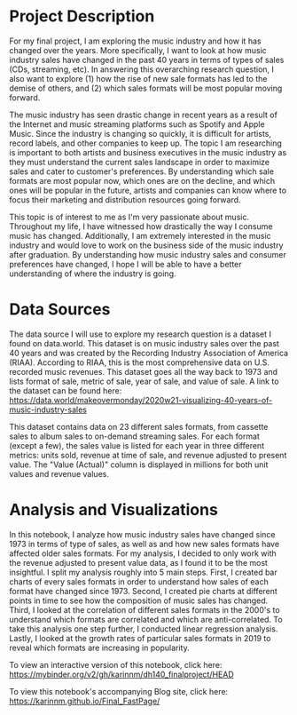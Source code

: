 # Project Description
For my final project, I am exploring the music industry and how it has changed over the years. More specifically, I want to look at how music industry sales have changed in the past 40 years in terms of types of sales (CDs, streaming, etc). In answering this overarching research question, I also want to explore (1) how the rise of new sale formats has led to the demise of others, and (2) which sales formats will be most popular moving forward.

The music industry has seen drastic change in recent years as a result of the Internet and music streaming platforms such as Spotify and Apple Music. Since the industry is changing so quickly, it is difficult for artists, record labels, and other companies to keep up. The topic I am researching is important to both artists and business executives in the music industry as they must understand the current sales landscape in order to maximize sales and cater to customer's preferences. By understanding which sale formats are most popular now, which ones are on the decline, and which ones will be popular in the future, artists and companies can know where to focus their marketing and distribution resources going forward.

This topic is of interest to me as I'm very passionate about music. Throughout my life, I have witnessed how drastically the way I consume music has changed. Additionally, I am extremely interested in the music industry and would love to work on the business side of the music industry after graduation. By understanding how music industry sales and consumer preferences have changed, I hope I will be able to have a better understanding of where the industry is going.
# Data Sources
The data source I will use to explore my research question is a dataset I found on data.world. This dataset is on music industry sales over the past 40 years and was created by the Recording Industry Association of America (RIAA). According to RIAA, this is the most comprehensive data on U.S. recorded music revenues. This dataset goes all the way back to 1973 and lists format of sale, metric of sale, year of sale, and value of sale. A link to the dataset can be found here: https://data.world/makeovermonday/2020w21-visualizing-40-years-of-music-industry-sales

This dataset contains data on 23 different sales formats, from cassette sales to album sales to on-demand streaming sales. For each format (except a few), the sales value is listed for each year in three different metrics: units sold, revenue at time of sale, and revenue adjusted to present value. The "Value (Actual)" column is displayed in millions for both unit values and revenue values.
# Analysis and Visualizations
In this notebook, I analyze how music industry sales have changed since 1973 in terms of type of sales, as well as and how new sales formats have affected older sales formats. For my analysis, I decided to only work with the revenue adjusted to present value data, as I found it to be the most insightful. I split my analysis roughly into 5 main steps. First, I created bar charts of every sales formats in order to understand how sales of each format have changed since 1973. Second, I created pie charts at different points in time to see how the composition of music sales has changed. Third, I looked at the correlation of different sales formats in the 2000's to understand which formats are correlated and which are anti-correlated. To take this analysis one step further, I conducted linear regression analysis. Lastly, I looked at the growth rates of particular sales formats in 2019 to reveal which formats are increasing in popularity. 

To view an interactive version of this notebook, click here: https://mybinder.org/v2/gh/karinnm/dh140_finalproject/HEAD

To view this notebook's accompanying Blog site, click here: https://karinnm.github.io/Final_FastPage/

